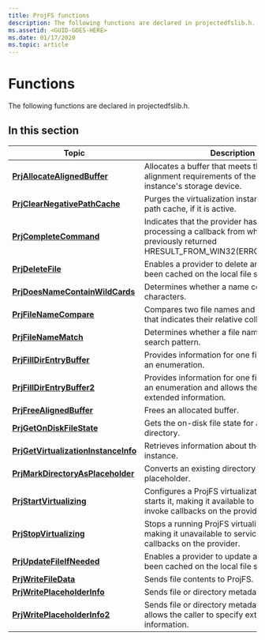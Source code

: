 ```yaml
---
title: ProjFS functions
description: The following functions are declared in projectedfslib.h.
ms.assetid: <GUID-GOES-HERE>
ms.date: 01/17/2020
ms.topic: article
---
```


# Functions

The following functions are declared in projectedfslib.h.

## In this section

| Topic | Description |
|-|-|
| [**PrjAllocateAlignedBuffer**](/windows/win32/api/projectedfslib/nf-projectedfslib-prjallocatealignedbuffer) | Allocates a buffer that meets the memory alignment requirements of the virtualization instance's storage device. |
| [**PrjClearNegativePathCache**](/windows/win32/api/projectedfslib/nf-projectedfslib-prjclearnegativepathcache) | Purges the virtualization instance's negative path cache, if it is active. |
| [**PrjCompleteCommand**](/windows/win32/api/projectedfslib/nf-projectedfslib-prjcompletecommand) | Indicates that the provider has completed processing a callback from which it had previously returned HRESULT_FROM_WIN32(ERROR_IO_PENDING). |
| [**PrjDeleteFile**](/windows/win32/api/projectedfslib/nf-projectedfslib-prjdeletefile) | Enables a provider to delete an item that has been cached on the local file system. |
| [**PrjDoesNameContainWildCards**](/windows/win32/api/projectedfslib/nf-projectedfslib-prjdoesnamecontainwildcards) | Determines whether a name contains wildcard characters. |
| [**PrjFileNameCompare**](/windows/win32/api/projectedfslib/nf-projectedfslib-prjfilenamecompare) | Compares two file names and returns a value that indicates their relative collation order. |
| [**PrjFileNameMatch**](/windows/win32/api/projectedfslib/nf-projectedfslib-prjfilenamematch) | Determines whether a file name matches a search pattern. |
| [**PrjFillDirEntryBuffer**](/windows/win32/api/projectedfslib/nf-projectedfslib-prjfilldirentrybuffer) | Provides information for one file or directory to an enumeration. |
| [**PrjFillDirEntryBuffer2**](/windows/win32/api/projectedfslib/nf-projectedfslib-prjfilldirentrybuffer2) | Provides information for one file or directory to an enumeration and allows the caller to specify extended information. |
| [**PrjFreeAlignedBuffer**](/windows/win32/api/projectedfslib/nf-projectedfslib-prjfreealignedbuffer) | Frees an allocated buffer. |
| [**PrjGetOnDiskFileState**](/windows/win32/api/projectedfslib/nf-projectedfslib-prjgetondiskfilestate) | Gets the on-disk file state for a file or directory. |
| [**PrjGetVirtualizationInstanceInfo**](/windows/win32/api/projectedfslib/nf-projectedfslib-prjgetvirtualizationinstanceinfo) | Retrieves information about the virtualization instance. |
| [**PrjMarkDirectoryAsPlaceholder**](/windows/win32/api/projectedfslib/nf-projectedfslib-prjmarkdirectoryasplaceholder) | Converts an existing directory to a directory placeholder. |
| [**PrjStartVirtualizing**](/windows/win32/api/projectedfslib/nf-projectedfslib-prjstartvirtualizing) | Configures a ProjFS virtualization instance and starts it, making it available to service I/O and invoke callbacks on the provider. |
| [**PrjStopVirtualizing**](/windows/win32/api/projectedfslib/nf-projectedfslib-prjstopvirtualizing) | Stops a running ProjFS virtualization instance, making it unavailable to service I/O or involve callbacks on the provider. |
| [**PrjUpdateFileIfNeeded**](/windows/win32/api/projectedfslib/nf-projectedfslib-prjupdatefileifneeded) | Enables a provider to update an item that has been cached on the local file system. |
| [**PrjWriteFileData**](/windows/win32/api/projectedfslib/nf-projectedfslib-prjwritefiledata) | Sends file contents to ProjFS. |
| [**PrjWritePlaceholderInfo**](/windows/win32/api/projectedfslib/nf-projectedfslib-prjwriteplaceholderinfo) | Sends file or directory metadata to ProjFS. |
| [**PrjWritePlaceholderInfo2**](/windows/win32/api/projectedfslib/nf-projectedfslib-prjwriteplaceholderinfo2) | Sends file or directory metadata to ProjFS and allows the caller to specify extended information. |
